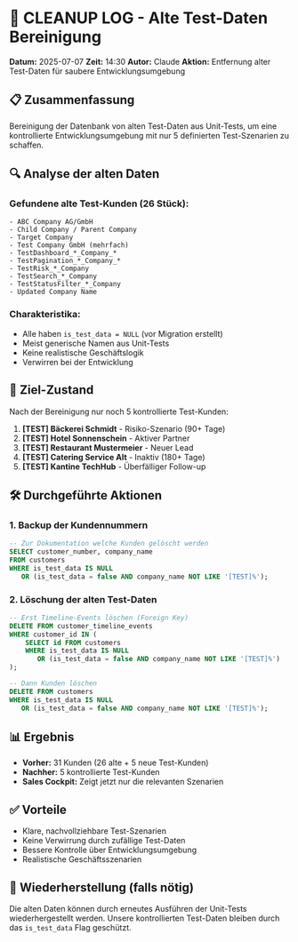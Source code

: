 # 🧹 CLEANUP LOG - Alte Test-Daten Bereinigung

**Datum:** 2025-07-07
**Zeit:** 14:30
**Autor:** Claude
**Aktion:** Entfernung alter Test-Daten für saubere Entwicklungsumgebung

## 📋 Zusammenfassung
Bereinigung der Datenbank von alten Test-Daten aus Unit-Tests, um eine kontrollierte Entwicklungsumgebung mit nur 5 definierten Test-Szenarien zu schaffen.

## 🔍 Analyse der alten Daten

### Gefundene alte Test-Kunden (26 Stück):
```
- ABC Company AG/GmbH
- Child Company / Parent Company
- Target Company
- Test Company GmbH (mehrfach)
- TestDashboard_*_Company_*
- TestPagination_*_Company_*
- TestRisk_*_Company
- TestSearch_*_Company
- TestStatusFilter_*_Company
- Updated Company Name
```

### Charakteristika:
- Alle haben `is_test_data = NULL` (vor Migration erstellt)
- Meist generische Namen aus Unit-Tests
- Keine realistische Geschäftslogik
- Verwirren bei der Entwicklung

## 🎯 Ziel-Zustand

Nach der Bereinigung nur noch 5 kontrollierte Test-Kunden:
1. **[TEST] Bäckerei Schmidt** - Risiko-Szenario (90+ Tage)
2. **[TEST] Hotel Sonnenschein** - Aktiver Partner
3. **[TEST] Restaurant Mustermeier** - Neuer Lead
4. **[TEST] Catering Service Alt** - Inaktiv (180+ Tage)
5. **[TEST] Kantine TechHub** - Überfälliger Follow-up

## 🛠️ Durchgeführte Aktionen

### 1. Backup der Kundennummern
```sql
-- Zur Dokumentation welche Kunden gelöscht werden
SELECT customer_number, company_name 
FROM customers 
WHERE is_test_data IS NULL 
   OR (is_test_data = false AND company_name NOT LIKE '[TEST]%');
```

### 2. Löschung der alten Test-Daten
```sql
-- Erst Timeline-Events löschen (Foreign Key)
DELETE FROM customer_timeline_events 
WHERE customer_id IN (
    SELECT id FROM customers 
    WHERE is_test_data IS NULL 
       OR (is_test_data = false AND company_name NOT LIKE '[TEST]%')
);

-- Dann Kunden löschen
DELETE FROM customers 
WHERE is_test_data IS NULL 
   OR (is_test_data = false AND company_name NOT LIKE '[TEST]%');
```

## 📊 Ergebnis
- **Vorher:** 31 Kunden (26 alte + 5 neue Test-Kunden)
- **Nachher:** 5 kontrollierte Test-Kunden
- **Sales Cockpit:** Zeigt jetzt nur die relevanten Szenarien

## ✅ Vorteile
- Klare, nachvollziehbare Test-Szenarien
- Keine Verwirrung durch zufällige Test-Daten
- Bessere Kontrolle über Entwicklungsumgebung
- Realistische Geschäftsszenarien

## 🔄 Wiederherstellung (falls nötig)
Die alten Daten können durch erneutes Ausführen der Unit-Tests wiederhergestellt werden.
Unsere kontrollierten Test-Daten bleiben durch das `is_test_data` Flag geschützt.